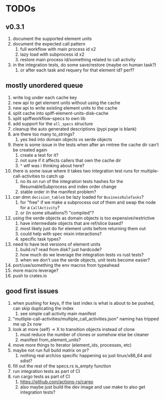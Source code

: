 # TODOs

## v0.3.1

1. document the supported element units
1. document the expected call pattern
   1. full workflow with main process id x2
   1. lazy load with subprocess id x2
   1. restore main process id/something related to call activity
1. in the integration tests, do some save/restore (maybe on human task?)
   1. or after each task and requery for that element id? perf?

## mostly unordered queue

1. write log under each cache key
1. new api to get element units without using the cache
1. new api to write existing element units to the cache
1. split cache into spiff-element-units-disk-cache
1. split spiffworkflow-specs to own lib
1. add support for the `all_specs` structure
1. cleanup the auto generated descriptions (pypi page is blank)
1. are there too many to_strings?
   1. yes tied into domain objects vs serde objects
1. there is some issue in the tests when after an rmtree the cache dir can't be created again
   1. create a test for it?
   1. not sure if it affects callers that own the cache dir
   1. ^ wtf was i thinking about here?
1. there is some issue where it takes two integration test runs for multiple-call-activities to catch up
   1. no its on run of the integration tests hashes for the ResumableSubprocess and index order change
   1. stable order in the manifest problem?
1. can dmn `decision_table`s be lazy loaded for `BusinessRuleTasks`?
   1. for "free" if we make a subprocess out of them and swap the node for a `CallActivity`?
   1. or (in some situations?) "compiled"?
1. using the serde objects as domain objects is too expensive/restrictive
   1. have intermediate objects that are ref/slice based?
   1. most likely just do for element units before returning them out
   1. could help with spec mixin interactions?
   1. specific task types?
1. need to have test versions of element units
   1. build.rs? read from disk? just hardcode?
   1. how much do we leverage the integration tests vs rust tests?
   1. when we don't use the serde objects, unit tests become easier?
1. port/use/something the env macros from typeahead
1. more macro leverage?
1. push to crates.io

## good first issues

1. when pushing for keys, if the last index is what is about to be pushed, can skip duplicating the index
   1. see simple call activity main manifest
1. "mutliple-call-activities/multiple_call_activities.json" naming has tripped me up 2x now
1. look at more (self) -> X to transition objects instead of clone
   1. must reduce the number of clones or somehow else be cleaner
   1. manifest from_element_units?
1. move more things to Iterator (element_ids, processes, etc)
1. maybe not run full build matrix on pr?
   1. nothing real arch/os specific happening so just linux/x86_64 and sdist?
1. fill out the rest of the specs.rs is_empty function
1. run integration tests as part of CI
1. run cargo tests as part of CI
   1. https://github.com/actions-rs/cargo
   1. also maybe just build the dev image and use make to also get integration tests?